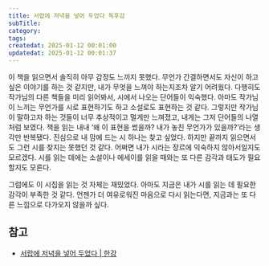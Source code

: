 ```yaml
---
title: 서랍에 저녁을 넣어 두었다 독후감
subTitle:
category:
tags:
createdat: 2025-01-12 00:01:00
updatedat: 2025-01-12 00:01:37
---
```


이 책을 읽으면서 솔직히 아무 감정도 느끼지 못했다. 무언가 간결하면서도 자신이
하고 싶은 이야기를 하는 것 같지만, 내가 무엇을 느껴야 하는지조차 알기 어려웠다.
다행히도 작가님의 다른 책들을 미리 읽어봐서, 시에서 나오는 단어들이 익숙했다.
아마도 작가님이 느끼는 무언가를 시로 표현하기도 하고 소설로도 표현하는 것 같다.
그렇지만 작가님이 말하고자 하는 것들이 너무 추상적이고 멀게만 느껴졌고, 내게는
그저 단어들의 나열처럼 보였다. 책을 읽는 내내 ‘왜 이 표현을 썼을까? 내가 놓친
무언가가 있을까?’라는 생각만 반복됐다. 진심으로 내 맘에 드는 시 하나는 찾고
싶었다. 하지만 끝까지 읽으면서도 그런 시를 찾지는 못했던 것 같다. 어쩌면 내가
시라는 장르에 익숙하지 않아서일지도 모르겠다. 시를 읽는 데에는 소설이나 에세이를
읽을 때와는 또 다른 감각과 태도가 필요할지도 모른다.  

그럼에도 이 시집을 읽는 것 자체는 재밌었다. 아마도 지금은 내가 시를 읽는 데 필요한 감각이 부족한 것 같다. 언젠가 더 여유로워진 마음으로 다시 읽는다면, 지금과는 또 다른 느낌으로 다가오지 않을까 싶다.

## 참고

* [서랍에 저녁을 넣어 두었다 \| 한강](https://product.kyobobook.co.kr/detail/S000000569962)
